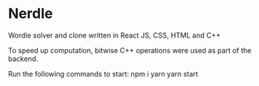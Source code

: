 # Nerdle
Wordle solver and clone written in React JS, CSS, HTML and C++

To speed up computation, bitwise C++ operations were used as part of the backend.

Run the following commands to start: 
npm i yarn
yarn start
